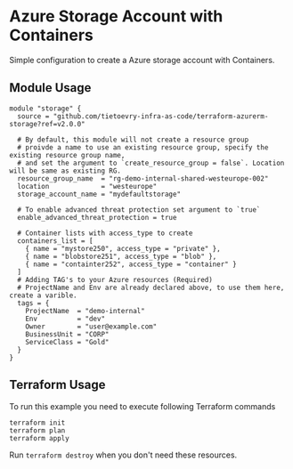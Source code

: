 # Azure Storage Account with Containers

Simple configuration to create a Azure storage account with Containers.

## Module Usage

```hcl
module "storage" {
  source = "github.com/tietoevry-infra-as-code/terraform-azurerm-storage?ref=v2.0.0"

  # By default, this module will not create a resource group
  # proivde a name to use an existing resource group, specify the existing resource group name,
  # and set the argument to `create_resource_group = false`. Location will be same as existing RG.
  resource_group_name  = "rg-demo-internal-shared-westeurope-002"
  location             = "westeurope"
  storage_account_name = "mydefaultstorage"

  # To enable advanced threat protection set argument to `true`
  enable_advanced_threat_protection = true

  # Container lists with access_type to create
  containers_list = [
    { name = "mystore250", access_type = "private" },
    { name = "blobstore251", access_type = "blob" },
    { name = "containter252", access_type = "container" }
  ]
  # Adding TAG's to your Azure resources (Required)
  # ProjectName and Env are already declared above, to use them here, create a varible.
  tags = {
    ProjectName  = "demo-internal"
    Env          = "dev"
    Owner        = "user@example.com"
    BusinessUnit = "CORP"
    ServiceClass = "Gold"
  }
}
```

## Terraform Usage

To run this example you need to execute following Terraform commands

```hcl
terraform init
terraform plan
terraform apply
```

Run `terraform destroy` when you don't need these resources.
